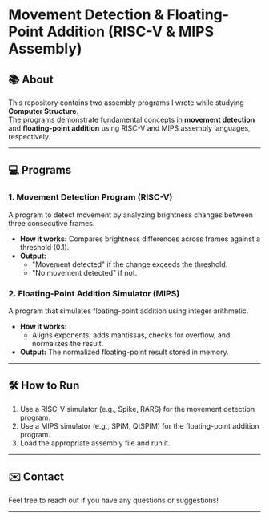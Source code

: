 # Movement Detection & Floating-Point Addition (RISC-V & MIPS Assembly)  

## 📚 About  
This repository contains two assembly programs I wrote while studying **Computer Structure**.  
The programs demonstrate fundamental concepts in **movement detection** and **floating-point addition** using RISC-V and MIPS assembly languages, respectively.  

---

## 💻 Programs  

### 1. Movement Detection Program (RISC-V)  
A program to detect movement by analyzing brightness changes between three consecutive frames.  
- **How it works:** Compares brightness differences across frames against a threshold (0.1).  
- **Output:**  
  - "Movement detected" if the change exceeds the threshold.  
  - "No movement detected" if not.  

### 2. Floating-Point Addition Simulator (MIPS)  
A program that simulates floating-point addition using integer arithmetic.  
- **How it works:**  
  - Aligns exponents, adds mantissas, checks for overflow, and normalizes the result.  
- **Output:** The normalized floating-point result stored in memory.  

---

## 🛠️ How to Run  
1. Use a RISC-V simulator (e.g., Spike, RARS) for the movement detection program.  
2. Use a MIPS simulator (e.g., SPIM, QtSPIM) for the floating-point addition program.  
3. Load the appropriate assembly file and run it.  

---

## ✉️ Contact  
Feel free to reach out if you have any questions or suggestions!  

---
